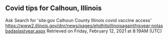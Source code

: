 ## Covid tips for Calhoun, Illinois

Ask Search for 'site:gov Calhoun County Illinois covid vaccine access'
https://www2.illinois.gov/dnr/news/pages/ehdhitsillinoisagainthisyear;notasbadaslastyear.aspx
Retrieved on Friday, February 12, 2021 at 8:19AM (UTC)